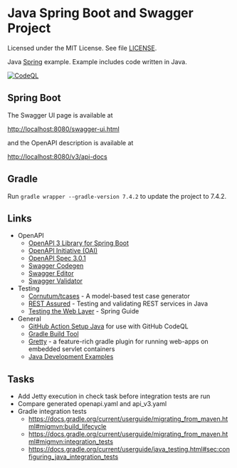 # Java Spring Boot and Swagger Project

Licensed under the MIT License. See file [LICENSE](./LICENSE).

Java [Spring](https://spring.io/) example. Example includes code written in Java.

[![CodeQL](https://github.com/mneiferbag/java-spring-boot/actions/workflows/codeql-analysis.yml/badge.svg?branch=main)](https://github.com/mneiferbag/java-spring-boot/actions/workflows/codeql-analysis.yml)

## Spring Boot

The Swagger UI page is available at

[http://localhost:8080/swagger-ui.html](http://localhost:8080/swagger-ui.html)

and the OpenAPI description is available at

[http://localhost:8080/v3/api-docs](http://localhost:8080/v3/api-docs)

## Gradle

Run `gradle wrapper --gradle-version 7.4.2` to update the project to 7.4.2.

## Links

* OpenAPI
  * [OpenAPI 3 Library for Spring Boot](https://springdoc.org/)
  * [OpenAPI Initiative (OAI)](https://www.openapis.org/)
  * [OpenAPI Spec 3.0.1](https://spec.openapis.org/oas/v3.0.1)
  * [Swagger Codegen](https://github.com/swagger-api/swagger-codegen)
  * [Swagger Editor](http://editor.swagger.io/)
  * [Swagger Validator](https://validator.swagger.io/)
* Testing
  * [Cornutum/tcases](https://github.com/Cornutum/tcases) - A model-based test case generator
  * [REST Assured](http://rest-assured.io/) - Testing and validating REST services in Java
  * [Testing the Web Layer](https://spring.io/guides/gs/testing-web/) - Spring Guide
* General
  * [GitHub Action Setup Java](https://github.com/actions/setup-java) for use with GitHub CodeQL
  * [Gradle Build Tool](https://gradle.org/)
  * [Gretty](https://gretty-gradle-plugin.github.io/gretty-doc/about.html) - a feature-rich gradle plugin for running web-apps on embedded servlet containers
  * [Java Development Examples](https://github.com/mneiferbag/java-examples)

## Tasks

- Add Jetty execution in check task before integration tests are run
- Compare generated openapi.yaml and api_v3.yaml
- Gradle integration tests
  - https://docs.gradle.org/current/userguide/migrating_from_maven.html#migmvn:build_lifecycle
  - https://docs.gradle.org/current/userguide/migrating_from_maven.html#migmvn:integration_tests
  - https://docs.gradle.org/current/userguide/java_testing.html#sec:configuring_java_integration_tests 
